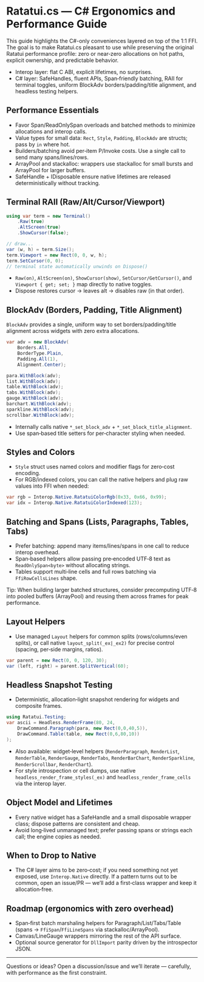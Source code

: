 # Ratatui.cs — C# Ergonomics and Performance Guide

This guide highlights the C#-only conveniences layered on top of the 1:1 FFI. The goal is to make Ratatui.cs pleasant to use while preserving the original Ratatui performance profile: zero or near‑zero allocations on hot paths, explicit ownership, and predictable behavior.

- Interop layer: flat C ABI, explicit lifetimes, no surprises.
- C# layer: SafeHandles, fluent APIs, Span‑friendly batching, RAII for terminal toggles, uniform BlockAdv borders/padding/title alignment, and headless testing helpers.

## Performance Essentials

- Favor Span/ReadOnlySpan overloads and batched methods to minimize allocations and interop calls.
- Value types for small data: `Rect`, `Style`, `Padding`, `BlockAdv` are structs; pass by `in` where hot.
- Builders/batching avoid per‑item P/Invoke costs. Use a single call to send many spans/lines/rows.
- ArrayPool and stackalloc: wrappers use stackalloc for small bursts and ArrayPool for larger buffers.
- SafeHandle + IDisposable ensure native lifetimes are released deterministically without tracking.

## Terminal RAII (Raw/Alt/Cursor/Viewport)

```csharp
using var term = new Terminal()
    .Raw(true)
    .AltScreen(true)
    .ShowCursor(false);

// draw...
var (w, h) = term.Size();
term.Viewport = new Rect(0, 0, w, h);
term.SetCursor(0, 0);
// terminal state automatically unwinds on Dispose()
```

- `Raw(on)`, `AltScreen(on)`, `ShowCursor(show)`, `SetCursor/GetCursor()`, and `Viewport { get; set; }` map directly to native toggles.
- Dispose restores cursor → leaves alt → disables raw (in that order).

## BlockAdv (Borders, Padding, Title Alignment)

`BlockAdv` provides a single, uniform way to set borders/padding/title alignment across widgets with zero extra allocations.

```csharp
var adv = new BlockAdv(
    Borders.All,
    BorderType.Plain,
    Padding.All(1),
    Alignment.Center);

para.WithBlock(adv);
list.WithBlock(adv);
table.WithBlock(adv);
tabs.WithBlock(adv);
gauge.WithBlock(adv);
barchart.WithBlock(adv);
sparkline.WithBlock(adv);
scrollbar.WithBlock(adv);
```

- Internally calls native `*_set_block_adv` + `*_set_block_title_alignment`.
- Use span‑based title setters for per‑character styling when needed.

## Styles and Colors

- `Style` struct uses named colors and modifier flags for zero‑cost encoding.
- For RGB/indexed colors, you can call the native helpers and plug raw values into FFI when needed:

```csharp
var rgb = Interop.Native.RatatuiColorRgb(0x33, 0x66, 0x99);
var idx = Interop.Native.RatatuiColorIndexed(123);
```

## Batching and Spans (Lists, Paragraphs, Tables, Tabs)

- Prefer batching: append many items/lines/spans in one call to reduce interop overhead.
- Span‑based helpers allow passing pre‑encoded UTF‑8 text as `ReadOnlySpan<byte>` without allocating strings.
- Tables support multi‑line cells and full rows batching via `FfiRowCellsLines` shape.

Tip: When building larger batched structures, consider precomputing UTF‑8 into pooled buffers (ArrayPool) and reusing them across frames for peak performance.

## Layout Helpers

- Use managed `Layout` helpers for common splits (rows/columns/even splits), or call native `layout_split(_ex|_ex2)` for precise control (spacing, per‑side margins, ratios).

```csharp
var parent = new Rect(0, 0, 120, 30);
var (left, right) = parent.SplitVertical(60);
```

## Headless Snapshot Testing

- Deterministic, allocation‑light snapshot rendering for widgets and composite frames.

```csharp
using Ratatui.Testing;
var ascii = Headless.RenderFrame(80, 24,
    DrawCommand.Paragraph(para, new Rect(0,0,40,5)),
    DrawCommand.Table(table, new Rect(0,6,80,10))
);
```

- Also available: widget‑level helpers (`RenderParagraph`, `RenderList`, `RenderTable`, `RenderGauge`, `RenderTabs`, `RenderBarChart`, `RenderSparkline`, `RenderScrollbar`, `RenderChart`).
- For style introspection or cell dumps, use native `headless_render_frame_styles(_ex)` and `headless_render_frame_cells` via the interop layer.

## Object Model and Lifetimes

- Every native widget has a SafeHandle and a small disposable wrapper class; dispose patterns are consistent and cheap.
- Avoid long‑lived unmanaged text; prefer passing spans or strings each call; the engine copies as needed.

## When to Drop to Native

- The C# layer aims to be zero‑cost; if you need something not yet exposed, use `Interop.Native` directly. If a pattern turns out to be common, open an issue/PR — we’ll add a first‑class wrapper and keep it allocation‑free.

## Roadmap (ergonomics with zero overhead)

- Span‑first batch marshaling helpers for Paragraph/List/Tabs/Table (spans → `FfiSpan`/`FfiLineSpans` via stackalloc/ArrayPool).
- Canvas/LineGauge wrappers mirroring the rest of the API surface.
- Optional source generator for `DllImport` parity driven by the introspector JSON.

---

Questions or ideas? Open a discussion/issue and we’ll iterate — carefully, with performance as the first constraint.

